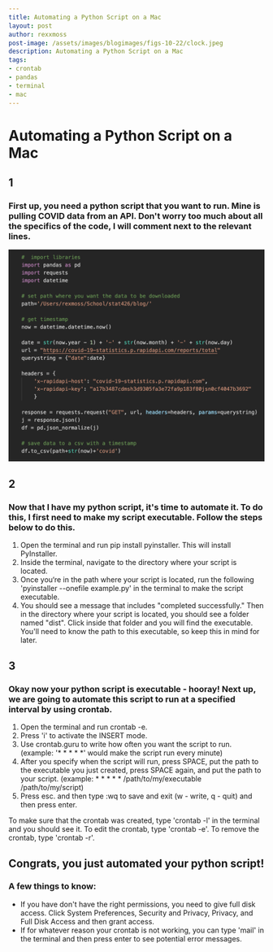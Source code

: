 ```yaml
---
title: Automating a Python Script on a Mac
layout: post
author: rexxmoss
post-image: /assets/images/blogimages/figs-10-22/clock.jpeg
description: Automating a Python Script on a Mac
tags:
- crontab
- pandas
- terminal
- mac
---
```


# Automating a Python Script on a Mac
## 1
### First up, you need a python script that you want to run. Mine is pulling COVID data from an API. Don't worry too much about all the specifics of the code, I will comment next to the relevant lines.

![image](/assets/images/blogimages/figs-10-22/pyscript.png)

## 2
### Now that I have my python script, it's time to automate it. To do this, I first need to make my script executable. Follow the steps below to do this.

1. Open the terminal and run pip install pyinstaller. This will install PyInstaller.
2. Inside the terminal, navigate to the directory where your script is located.
3. Once you‘re in the path where your script is located, run the following 'pyinstaller --onefile example.py' in the terminal to make the script executable.
4. You should see a message that includes "completed successfully." Then in the directory where your script is located, you should see a folder named "dist". Click inside that folder and you will find the executable. You'll need to know the path to this executable, so keep this in mind for later.

## 3
### Okay now your python script is executable - hooray! Next up, we are going to automate this script to run at a specified interval by using crontab.

1. Open the terminal and run crontab -e.
2. Press 'i' to activate the INSERT mode.
3. Use crontab.guru to write how often you want the script to run.
(example: '* * * * *' would make the script run every minute)
4. After you specify when the script will run, press SPACE, put the path to the executable you just created, press SPACE again, and put the path to your script.
(example: * * * * * /path/to/my/executable /path/to/my/script)
5. Press esc. and then type :wq to save and exit (w - write, q - quit) and then press enter.

To make sure that the crontab was created, type 'crontab -l' in the terminal and you should see it. To edit the crontab, type 'crontab -e'. To remove the crontab, type 'crontab -r'.

## Congrats, you just automated your python script!

### A few things to know: 
- If you have don't have the right permissions, you need to give full disk access. Click System Preferences, Security and Privacy, Privacy, and Full Disk Access and then grant access.
- If for whatever reason your crontab is not working, you can type 'mail' in the terminal and then press enter to see potential error messages.
